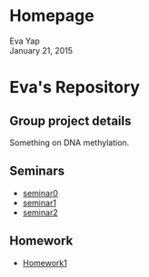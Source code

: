 # Homepage
Eva Yap  
January 21, 2015  

Eva's Repository
=========================

Group project details
---------------------
Something on DNA methylation.  

Seminars
--------

- [seminar0](https://github.com/STAT540-UBC/zz_yap-shyong-quin_STAT540_2015/testRepo/blob/master/seminars/sem0.md)
- [seminar1](https://github.com/STAT540-UBC/zz_yap-shyong-quin_STAT540_2015/testRepo/blob/master/seminars/sem1.md)
- [seminar2](https://github.com/STAT540-UBC/zz_yap-shyong-quin_STAT540_2015/blob/master/seminars/sem2.md)

Homework
--------

- [Homework1](https://github.com/STAT540-UBC/zz_yap-shyong-quin_STAT540_2015/testRepo/blob/master/homework/hw1.md)

